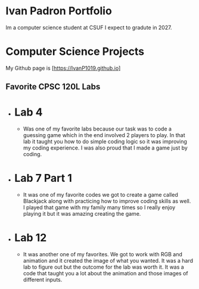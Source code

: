 # Ivan Padron Portfolio

Im a computer science student at CSUF I expect to gradute in 2027.

# Computer Science Projects
My Github page is [https://IvanP1019.github.io]

## Favorite CPSC 120L Labs
* # Lab 4

  *  Was one of my favorite labs because our task was to code a guessing game which in the end involved 2 players to play. In that lab it taught you how to do simple coding logic so it was improving my coding experience. I was also proud that I made a game just by coding.

* # Lab 7 Part 1

  *   It was one of my favorite codes we got to create a game called Blackjack along with practicing how to improve coding skills as well. I played that game with my family many times so I really enjoy playing it but it was amazing creating the game.

* # Lab 12

  *   It was another one of my favorites. We got to work with RGB and animation and it created the image of what you wanted. It was a hard lab to figure out but the outcome for the lab was worth it. It was a code that taught you a lot about the animation and those images of different inputs.
